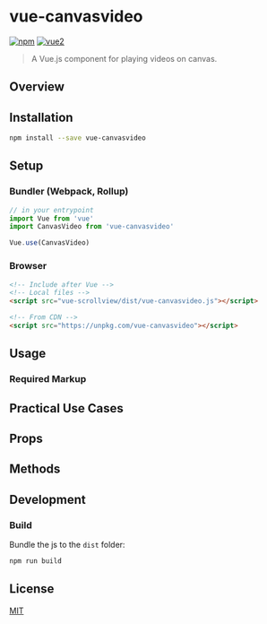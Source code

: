 # vue-canvasvideo

[![npm](https://img.shields.io/npm/v/vue-canvasvideo.svg)](https://www.npmjs.com/package/vue-canvasvideo) [![vue2](https://img.shields.io/badge/vue-2.x-brightgreen.svg)](https://vuejs.org/)

> A Vue.js component for playing videos on canvas.


## Overview

## Installation

```bash
npm install --save vue-canvasvideo
```

## Setup

### Bundler (Webpack, Rollup)

```js
// in your entrypoint
import Vue from 'vue'
import CanvasVideo from 'vue-canvasvideo'

Vue.use(CanvasVideo)
```

### Browser

```html
<!-- Include after Vue -->
<!-- Local files -->
<script src="vue-scrollview/dist/vue-canvasvideo.js"></script>

<!-- From CDN -->
<script src="https://unpkg.com/vue-canvasvideo"></script>
```

## Usage

### Required Markup


## Practical Use Cases


## Props

## Methods

## Development

### Build

Bundle the js to the `dist` folder:

```bash
npm run build
```

## License

[MIT](http://opensource.org/licenses/MIT)
